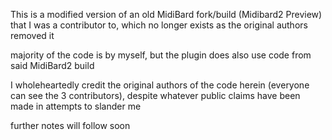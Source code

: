 
This is a modified version of an old MidiBard fork/build (Midibard2 Preview) that I was a contributor to, which no longer exists as the original authors removed it

majority of the code is by myself, but the plugin does also use code from said MidiBard2 build

I wholeheartedly credit the original authors of the code herein (everyone can see the 3 contributors), despite whatever public claims have been made in attempts to slander me

further notes will follow soon
